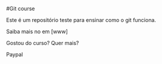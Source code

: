 #Git course

Este é um repositório teste para ensinar como o git funciona.

Saiba mais no em [www]

Gostou do curso? Quer mais?

Paypal
